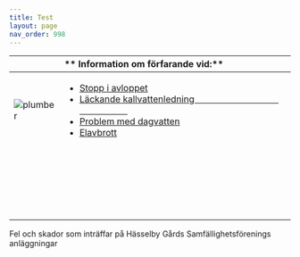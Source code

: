 ```yaml
---
title: Test
layout: page
nav_order: 998
---
```


|          | ** Information om förfarande vid:** 
| :-------- | :-------- |
| ![plumber](/wp-content/uploads/2015/02/Underhållsplanering-W300.png) | <ul><li>[Stopp i avloppet](https://markdownlivepreview.com/)</li><li>[Läckande kallvattenledning <span style="color: #ffffff;"># Blank blank blank blank blank</span>](https://markdownlivepreview.com/)</li><li>[Problem med dagvatten](https://markdownlivepreview.com/)</li><li>[Elavbrott](https://markdownlivepreview.com/)</li></ul> |
<br><br><br><br><br><br> |  

Fel och skador som inträffar på Hässelby Gårds Samfällighetsförenings anläggningar
